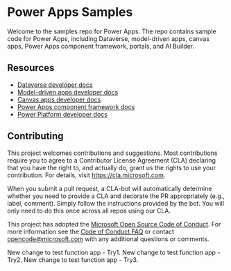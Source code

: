 # Power Apps Samples

Welcome to the samples repo for Power Apps. The repo contains sample code for Power Apps, including Dataverse, model-driven apps, canvas apps, Power Apps component framework, portals, and AI Builder. 

## Resources
- [Dataverse developer docs](https://learn.microsoft.com/power-apps/developer/data-platform/)
- [Model-driven apps developer docs](https://learn.microsoft.com/power-apps/developer/model-driven-apps/)
- [Canvas apps developer docs](https://learn.microsoft.com/power-apps/maker/canvas-apps/dev-enterprise-intro)
- [Power Apps component framework docs](https://learn.microsoft.com/power-apps/developer/component-framework/overview)
- [Power Platform developer docs](https://learn.microsoft.com/power-platform/developer)


## Contributing

This project welcomes contributions and suggestions.  Most contributions require you to agree to a
Contributor License Agreement (CLA) declaring that you have the right to, and actually do, grant us
the rights to use your contribution. For details, visit https://cla.microsoft.com.

When you submit a pull request, a CLA-bot will automatically determine whether you need to provide
a CLA and decorate the PR appropriately (e.g., label, comment). Simply follow the instructions
provided by the bot. You will only need to do this once across all repos using our CLA.

This project has adopted the [Microsoft Open Source Code of Conduct](https://opensource.microsoft.com/codeofconduct/).
For more information see the [Code of Conduct FAQ](https://opensource.microsoft.com/codeofconduct/faq/) or
contact [opencode@microsoft.com](mailto:opencode@microsoft.com) with any additional questions or comments.

New change to test function app - Try1.
New change to test function app - Try2.
New change to test function app - Try3.
